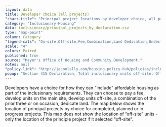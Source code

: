 ```yaml
---
layout: data
title: Developer choice (all projects)
"chart-title": "Principal project locations by developer choice, all projects"
category: "Inclusionary-Housing"
data: inclusionary/principal_projects_by_declaration.csv
type: "map-point"
column: Category
"legend-cats": "On-site,Off-site,Fee,Combination,Land Dedication,Undeclared"
scale: "4"
colors: Paired
published: true
source: "Mayor's Office of Housing and Community Development."
notes: null
"policy-link": "http://jasonlally.com/housing-policy-hub/policies/inclusionary-housing/"
popup: "Section 415 Declaration, Total inclusionary units off-site, Off-site address, Total inclusionary units at this location, Tenure, Entitlement year, Building completion year"
---
```


Developers have a choice for how they can "include" affordable housing as part of the inclusionary requirements. They can choose to pay a fee, develop units on the main site, develop units off-site, a combination of the prior three or on occasion, dedicate land. The map below shows the location of principal projects by choice for completed, planned or in progress projects. This map does not show the location of “off-site” units - only the location of the principle project if it selected "off-site".